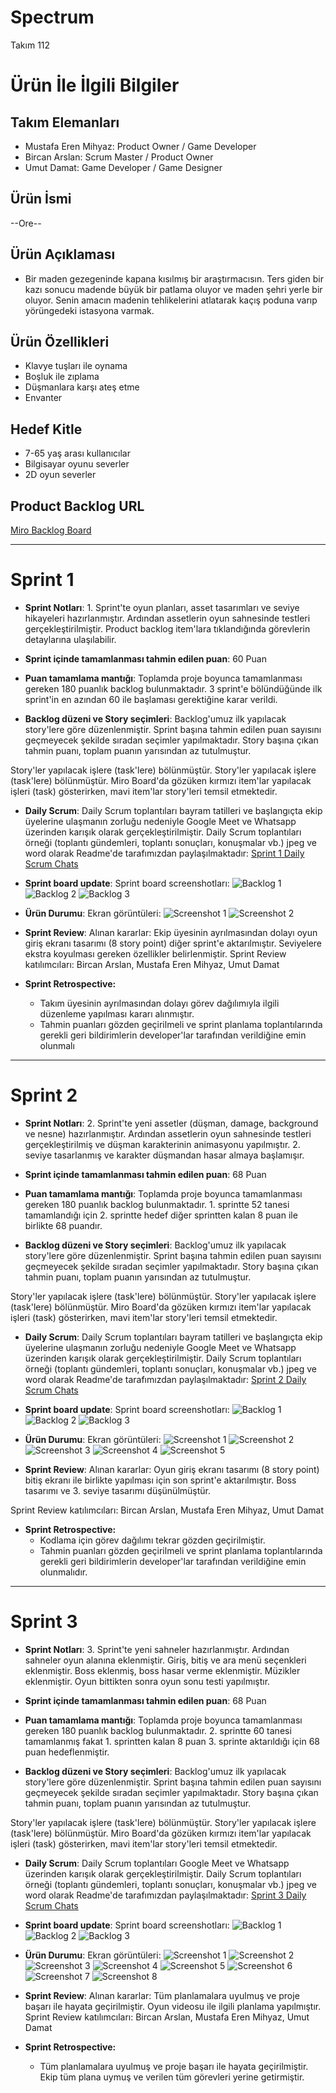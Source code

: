 # **Spectrum**

Takım 112

# Ürün İle İlgili Bilgiler

## Takım Elemanları

- Mustafa Eren Mihyaz: Product Owner / Game Developer
- Bircan Arslan: Scrum Master / Product Owner 
- Umut Damat: Game Developer / Game Designer

## Ürün İsmi

--Ore--

## Ürün Açıklaması

- Bir maden gezegeninde kapana kısılmış bir araştırmacısın. Ters giden bir kazı sonucu madende büyük  bir patlama oluyor ve maden şehri yerle bir oluyor. Senin amacın madenin tehlikelerini atlatarak kaçış poduna varıp yörüngedeki istasyona varmak.

## Ürün Özellikleri

- Klavye tuşları ile oynama
- Boşluk ile zıplama
- Düşmanlara karşı ateş etme
- Envanter

## Hedef Kitle

- 7-65 yaş arası kullanıcılar
- Bilgisayar oyunu severler
- 2D oyun severler

## Product Backlog URL

[Miro Backlog Board](https://miro.com/app/board/uXjVO3JGluM=/?share_link_id=280397684240)

---

# Sprint 1

- **Sprint Notları**: 1. Sprint'te oyun planları, asset tasarımları ve seviye hikayeleri hazırlanmıştır. Ardından assetlerin oyun sahnesinde testleri gerçekleştirilmiştir. Product backlog item'lara tıklandığında görevlerin detaylarına ulaşılabilir.

- **Sprint içinde tamamlanması tahmin edilen puan**: 60 Puan

- **Puan tamamlama mantığı**: Toplamda proje boyunca tamamlanması gereken 180 puanlık backlog bulunmaktadır. 3 sprint'e bölündüğünde ilk sprint'in en azından 60 ile başlaması gerektiğine karar verildi.

- **Backlog düzeni ve Story seçimleri**: Backlog'umuz ilk yapılacak story'lere göre düzenlenmiştir. Sprint başına tahmin edilen puan sayısını geçmeyecek şekilde sıradan seçimler yapılmaktadır. Story başına çıkan tahmin puanı, toplam puanın yarısından az tutulmuştur. 

Story'ler yapılacak işlere (task'lere) bölünmüştür. Story'ler yapılacak işlere (task'lere) bölünmüştür. Miro Board'da gözüken kırmızı item'lar yapılacak işleri (task) gösterirken, mavi item'lar story'leri temsil etmektedir.

- **Daily Scrum**: Daily Scrum toplantıları bayram tatilleri ve başlangıçta ekip üyelerine ulaşmanın zorluğu nedeniyle Google Meet ve Whatsapp üzerinden karışık olarak gerçekleştirilmiştir. Daily Scrum toplantıları örneği (toplantı gündemleri, toplantı sonuçları, konuşmalar vb.) jpeg ve word olarak Readme'de tarafımızdan paylaşılmaktadır: [Sprint 1 Daily Scrum Chats](https://github.com/bircanarslann/Google-Akademi-Takim-112/blob/main/ProjectManagement/Sprint1Documents/DailyScrumMeetingNotesSprint1.docx?raw=true)

- **Sprint board update**: Sprint board screenshotları: 
![Backlog 1](https://raw.githubusercontent.com/bircanarslann/Google-Akademi-Takim-112/main/ProjectManagement/Sprint1Documents/Backlog1.jpg?raw=true) 
![Backlog 2](https://raw.githubusercontent.com/bircanarslann/Google-Akademi-Takim-112/main/ProjectManagement/Sprint1Documents/Backlog2.jpg?raw=true) 
![Backlog 3](https://raw.githubusercontent.com/bircanarslann/Google-Akademi-Takim-112/main/ProjectManagement/Sprint1Documents/Backlog3.jpg?raw=true)

- **Ürün Durumu**: Ekran görüntüleri:
  ![Screenshot 1](https://github.com/bircanarslann/Google-Akademi-Takim-112/blob/main/ProjectManagement/Sprint1Documents/Products1.png?raw=true)
  ![Screenshot 2](https://github.com/bircanarslann/Google-Akademi-Takim-112/blob/main/ProjectManagement/Sprint1Documents/Products3.jpeg?raw=true)

- **Sprint Review**: 
Alınan kararlar: Ekip üyesinin ayrılmasından dolayı oyun giriş ekranı tasarımı (8 story point) diğer sprint'e aktarılmıştır. Seviyelere ekstra koyulması gereken özellikler belirlenmiştir. 
Sprint Review katılımcıları: Bircan Arslan, Mustafa Eren Mihyaz, Umut Damat

- **Sprint Retrospective:**
  - Takım üyesinin ayrılmasından dolayı görev dağılımıyla ilgili düzenleme yapılması kararı alınmıştır.
  - Tahmin puanları gözden geçirilmeli ve sprint planlama toplantılarında gerekli geri bildirimlerin developer'lar tarafından verildiğine emin olunmalı
  
 ---

# Sprint 2

- **Sprint Notları**: 2. Sprint'te yeni assetler (düşman, damage, background ve nesne) hazırlanmıştır. Ardından assetlerin oyun sahnesinde testleri gerçekleştirilmiş ve düşman karakterinin animasyonu yapılmıştır. 2. seviye tasarlanmış ve karakter düşmandan hasar almaya başlamışır.

- **Sprint içinde tamamlanması tahmin edilen puan**: 68 Puan

- **Puan tamamlama mantığı**: Toplamda proje boyunca tamamlanması gereken 180 puanlık backlog bulunmaktadır. 1. sprintte 52 tanesi tamamlandığı için 2. sprintte hedef  diğer sprintten kalan 8 puan ile birlikte 68 puandır.

- **Backlog düzeni ve Story seçimleri**: Backlog'umuz ilk yapılacak story'lere göre düzenlenmiştir. Sprint başına tahmin edilen puan sayısını geçmeyecek şekilde sıradan seçimler yapılmaktadır. Story başına çıkan tahmin puanı, toplam puanın yarısından az tutulmuştur. 

Story'ler yapılacak işlere (task'lere) bölünmüştür. Story'ler yapılacak işlere (task'lere) bölünmüştür. Miro Board'da gözüken kırmızı item'lar yapılacak işleri (task) gösterirken, mavi item'lar story'leri temsil etmektedir.

- **Daily Scrum**: Daily Scrum toplantıları bayram tatilleri ve başlangıçta ekip üyelerine ulaşmanın zorluğu nedeniyle Google Meet ve Whatsapp üzerinden karışık olarak gerçekleştirilmiştir. Daily Scrum toplantıları örneği (toplantı gündemleri, toplantı sonuçları, konuşmalar vb.) jpeg ve word olarak Readme'de tarafımızdan paylaşılmaktadır: [Sprint 2 Daily Scrum Chats](https://github.com/bircanarslann/Google-Akademi-Takim-112/blob/main/ProjectManagement/Sprint2Documents/DailyScrumMeetingNotesSprint2.docx?raw=true)

- **Sprint board update**: Sprint board screenshotları: 
![Backlog 1](https://raw.githubusercontent.com/bircanarslann/Google-Akademi-Takim-112/main/ProjectManagement/Sprint2Documents/Backlog1.jpg?raw=true) 
![Backlog 2](https://raw.githubusercontent.com/bircanarslann/Google-Akademi-Takim-112/main/ProjectManagement/Sprint2Documents/Backlog2.jpg?raw=true) 
![Backlog 3](https://raw.githubusercontent.com/bircanarslann/Google-Akademi-Takim-112/main/ProjectManagement/Sprint2Documents/Backlog3.jpg?raw=true)

- **Ürün Durumu**: Ekran görüntüleri:
  ![Screenshot 1](https://github.com/bircanarslann/Google-Akademi-Takim-112/blob/main/ProjectManagement/Sprint2Documents/Products2.jpeg?raw=true)
  ![Screenshot 2](https://github.com/bircanarslann/Google-Akademi-Takim-112/blob/main/ProjectManagement/Sprint2Documents/Products3.jpeg?raw=true)
  ![Screenshot 3](https://github.com/bircanarslann/Google-Akademi-Takim-112/blob/main/ProjectManagement/Sprint2Documents/Products4.jpeg?raw=true)
  ![Screenshot 4](https://github.com/bircanarslann/Google-Akademi-Takim-112/blob/main/ProjectManagement/Sprint2Documents/Products1.jpeg?raw=true)
  ![Screenshot 5](https://github.com/bircanarslann/Google-Akademi-Takim-112/blob/main/ProjectManagement/Sprint2Documents/Products5.png?raw=true)

- **Sprint Review**: 
Alınan kararlar: Oyun giriş ekranı tasarımı (8 story point) bitiş ekranı ile birlikte yapılması için son sprint'e aktarılmıştır. Boss tasarımı ve 3. seviye tasarımı düşünülmüştür. 

Sprint Review katılımcıları: Bircan Arslan, Mustafa Eren Mihyaz, Umut Damat

- **Sprint Retrospective:**
  - Kodlama için görev dağılımı tekrar gözden geçirilmiştir.
  - Tahmin puanları gözden geçirilmeli ve sprint planlama toplantılarında gerekli geri bildirimlerin developer'lar tarafından verildiğine emin olunmalıdır.

---
# Sprint 3

- **Sprint Notları**: 3. Sprint'te yeni sahneler hazırlanmıştır. Ardından sahneler oyun alanına eklenmiştir.  Giriş, bitiş ve ara menü seçenkleri eklenmiştir. Boss eklenmiş, boss hasar verme eklenmiştir. Müzikler eklenmiştir. Oyun bittikten sonra oyun sonu testi yapılmıştır.

- **Sprint içinde tamamlanması tahmin edilen puan**: 68 Puan

- **Puan tamamlama mantığı**: Toplamda proje boyunca tamamlanması gereken 180 puanlık backlog bulunmaktadır. 2. sprintte 60 tanesi tamamlanmış fakat 1. sprintten kalan 8 puan 3. sprinte aktarıldığı için 68 puan hedeflenmiştir. 

- **Backlog düzeni ve Story seçimleri**: Backlog'umuz ilk yapılacak story'lere göre düzenlenmiştir. Sprint başına tahmin edilen puan sayısını geçmeyecek şekilde sıradan seçimler yapılmaktadır. Story başına çıkan tahmin puanı, toplam puanın yarısından az tutulmuştur. 

Story'ler yapılacak işlere (task'lere) bölünmüştür. Story'ler yapılacak işlere (task'lere) bölünmüştür. Miro Board'da gözüken kırmızı item'lar yapılacak işleri (task) gösterirken, mavi item'lar story'leri temsil etmektedir.

- **Daily Scrum**: Daily Scrum toplantıları Google Meet ve Whatsapp üzerinden karışık olarak gerçekleştirilmiştir. Daily Scrum toplantıları örneği (toplantı gündemleri, toplantı sonuçları, konuşmalar vb.) jpeg ve word olarak Readme'de tarafımızdan paylaşılmaktadır: [Sprint 3 Daily Scrum Chats](https://github.com/bircanarslann/Google-Akademi-Takim-112/blob/main/ProjectManagement/Sprint3Documents/DailyScrumMeetingNotesSprint3.docx?raw=true)

- **Sprint board update**: Sprint board screenshotları: 
![Backlog 1](https://raw.githubusercontent.com/bircanarslann/Google-Akademi-Takim-112/main/ProjectManagement/Sprint3Documents/Backlog1.jpg?raw=true) 
![Backlog 2](https://raw.githubusercontent.com/bircanarslann/Google-Akademi-Takim-112/main/ProjectManagement/Sprint3Documents/Backlog2.jpg?raw=true) 
![Backlog 3](https://raw.githubusercontent.com/bircanarslann/Google-Akademi-Takim-112/main/ProjectManagement/Sprint3Documents/Backlog3.jpg?raw=true)

- **Ürün Durumu**: Ekran görüntüleri:
  ![Screenshot 1](https://github.com/bircanarslann/Google-Akademi-Takim-112/blob/main/ProjectManagement/Sprint3Documents/Products1.jpeg?raw=true)
  ![Screenshot 2](https://github.com/bircanarslann/Google-Akademi-Takim-112/blob/main/ProjectManagement/Sprint3Documents/Products2.jpeg?raw=true)
  ![Screenshot 3](https://github.com/bircanarslann/Google-Akademi-Takim-112/blob/main/ProjectManagement/Sprint3Documents/Products3.jpeg?raw=true)
  ![Screenshot 4](https://github.com/bircanarslann/Google-Akademi-Takim-112/blob/main/ProjectManagement/Sprint3Documents/Products4.jpg?raw=true)
  ![Screenshot 5](https://github.com/bircanarslann/Google-Akademi-Takim-112/blob/main/ProjectManagement/Sprint3Documents/Products5.jpg?raw=true)
  ![Screenshot 6](https://github.com/bircanarslann/Google-Akademi-Takim-112/blob/main/ProjectManagement/Sprint3Documents/Products6.jpg?raw=true)
  ![Screenshot 7](https://github.com/bircanarslann/Google-Akademi-Takim-112/blob/main/ProjectManagement/Sprint3Documents/Products7.jpg?raw=true)
  ![Screenshot 8](https://github.com/bircanarslann/Google-Akademi-Takim-112/blob/main/ProjectManagement/Sprint3Documents/Products8.jpg?raw=true)

- **Sprint Review**: 
Alınan kararlar: Tüm planlamalara uyulmuş ve proje başarı ile hayata geçirilmiştir. Oyun videosu ile ilgili planlama yapılmıştır.
Sprint Review katılımcıları: Bircan Arslan, Mustafa Eren Mihyaz, Umut Damat

- **Sprint Retrospective:**
  - Tüm planlamalara uyulmuş ve proje başarı ile hayata geçirilmiştir. Ekip tüm plana uymuş ve verilen tüm görevleri yerine getirmiştir.
